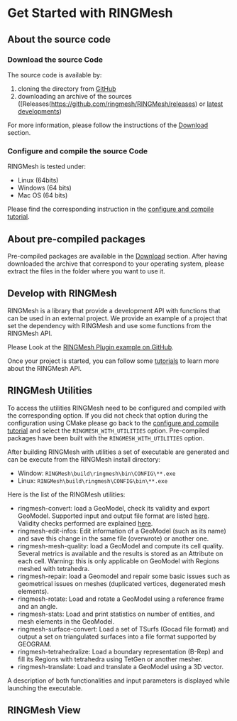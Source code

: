 # Get Started with RINGMesh

## About the source code

### Download the source Code

The source code is available by:

 1. cloning the directory from [GitHub](https://github.com/ringmesh/RINGMesh)
 1. downloading an archive of the sources ([Releases(https://github.com/ringmesh/RINGMesh/releases) 
 or [latest developments](https://github.com/ringmesh/RINGMesh/archive/master.zip)) 
 
 For more information, please follow the instructions of the [Download](/download) section. 
 
### Configure and compile the source Code

RINGMesh is tested under:

 * Linux (64bits)
 * Windows (64 bits)
 * Mac OS (64 bits)

Please find the corresponding instruction in the [configure and compile tutorial](/try/tutorials/configure_compile_ringmesh). 

## About pre-compiled packages

Pre-compiled packages are available in the [Download](/download) section.
After having downloaded the archive that correspond to your operating system, 
please extract the files in the folder where you want to use it.

## Develop with RINGMesh

RINGMesh is a library that provide a development API with functions that can be used in an external project.
We provide an example of a project that set the dependency with RINGMesh and use some functions from the RINGMesh API.

Please Look at the [RINGMesh Plugin example on GitHub](https://github.com/ringmesh/RINGMeshPluginExample).

Once your project is started, you can follow some [tutorials](/try/tutorials) to learn more about the RINGMesh API.

## RINGMesh Utilities 

To access the utilities RINGMesh need to be configured and compiled with the corresponding option.
If you did not check that option during the configuration using CMake please go back to the 
[configure and compile tutorial](/try/tutorials/configure_compile_ringmesh) and select the `RINGMESH_WITH_UTILITIES` option.
Pre-compiled packages have been built with the `RINGMESH_WITH_UTILITIES` option. 

After building RINGMesh with utilities a set of executable are generated and can be execute from the RINGMesh install directory:

 * Window: `RINGMesh\build\ringmesh\bin\CONFIG\**.exe`
 * Linux: `RINGMesh\build\ringmesh\CONFIG\bin\**.exe`
  
Here is the list of the RINGMesh utilities:

 * ringmesh-convert: load a GeoModel, check its validity and export GeoModel. 
 Supported input and output file format are listed [here](/features/file_formats). 
 Validity checks performed are explained [here](/features/validity).
 * ringmesh-edit-infos: Edit information of a GeoModel (such as its name) and save this change in the same file (overwrote) or another one.
 * ringmesh-mesh-quality: load a GeoModel and compute its cell quality. 
 Several metrics is available and the results is stored as an Attribute on each cell.
 Warning: this is only applicable on GeoModel with Regions meshed with tetrahedra.
 * ringmesh-repair: load a Geomodel and repair some basic issues such as geometrical issues on meshes (duplicated vertices, degenerated mesh elements).
 * ringmesh-rotate: Load and rotate a GeoModel using a reference frame and an angle.
 * ringmesh-stats: Load and print statistics on number of entities, and mesh elements in the GeoModel.
 * ringmesh-surface-convert: Load a set of TSurfs (Gocad file format) and output a set on triangulated surfaces 
 into a file format supported by GEOGRAM.
 * ringmesh-tetrahedralize: Load a boundary representation (B-Rep) and fill its Regions with tetrahedra using TetGen or another mesher.
 * ringmesh-translate: Load and translate a GeoModel using a 3D vector.
 
A description of both functionalities and input parameters is displayed while launching the executable.

## RINGMesh View 

